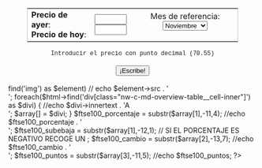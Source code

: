 
<html>
<head>
<title>Brent-o-Matic</title>
<link rel="shortcut icon" href="favicon.ico" type="image/x-icon" />
  <link rel="shortcut icon" href="favicon.ico" type="image/x-icon">
  <link rel="shortcut icon" href="/favicon.ico" type="image/x-icon">
  <link rel="shortcut icon" href="/favicon.ico" type="image/x-icon" />
<style>
// Ocultar o desocultar cabecera GitHub
//   header {
//  display: none;
//} 
   </style>
</head>
<body>
<!--   <p> <center><h1>Cierre del Brent</h1></center><p>  --><center><br><table style="width:85%; border: 1px solid silver;"><tr><td style="width:30%">
  <b>Precio de ayer</b>:<br>
  <b>Precio de hoy</b>: 
    </td>
    <td style="width:20%">
      <input id="ayer" maxlength="6" size="5" style="text-align:center;"><br>
      <input id="hoy" maxlength="6" size="5" style="text-align:center;">
    </td>
<td style="width:50%; text-align:center;">
  <form name="fomul"> 
Mes de referencia:<br> <select id="formulario" name="miSelect"> 
   <option value="enero">Enero</option>
   <option value="febrero">Febrero</option>
   <option value="marzo">Marzo</option>
   <option value="abril">Abril</option>
   <option value="mayo">Mayo</option>
   <option value="junio">Junio</option>
   <option value="julio">Julio</option>
   <option value="agosto">Agosto</option> 
   <option value="septiembre">Septiembre</option>
   <option value="octubre">Octubre</option>
   <option value="noviembre" selected>Noviembre</option>
   <option value="diciembre">Diciembre</option>
</select></form></td></tr></table><font style="font:12px courier;">Introducir el precio con punto decimal (70.55)</font><br><br></center>
<center><button id="say">¡Escribe!</button></center><br><div id="result"></div>
<script>

/* DEFINICIÓN DE OPERACIONES ARITMÉTICAS */
var ops = {
        sumar: function sumarNumeros(n1, n2) {
            return (parseFloat(n1) + parseFloat(n2));
        },

        restar: function restarNumeros(n1, n2) {
            return (parseFloat(n1) - parseFloat(n2));
        },
        
        multiplicar: function multiplicarNumeros(n1, n2) {
            return (parseFloat(n1) * parseFloat(n2));
        },

        dividir: function dividirNumeros(n1, n2) {
            return (parseFloat(n1) / parseFloat(n2));
        }


    };


/* ADQUIERE NÚMERO DE DÍA Y NÚMERO DE MES */
var date = new Date().getDate();
var d = new Date();

/* TRANSFORMA NÚMERO DE MES A TEXTO */
var month = new Array();
month[0] = "ene";
month[1] = "feb";
month[2] = "mar";
month[3] = "abr";
month[4] = "may";
month[5] = "jun";
month[6] = "jul";
month[7] = "ago";
month[8] = "sep";
month[9] = "oct";
month[10] = "nov";
month[11] = "dic";
var mes = month[d.getMonth()];

/* LEE LOS DATOS DEL FORMULARIO AL PULSAR EL BOTÓN */
function say_hi() {
    var ayer = document.getElementById('ayer').value;
    var hoy = document.getElementById('hoy').value;
    var mes_referencia = document.getElementById('formulario').value;

    /* RESTA EL PRECIO DE AYER MENOS DEL DE HOY */
    var diferencia = ops.restar(ayer, hoy);
 
    /* MULTIPLICA EL RESULTADO DE LA RESTA POR 100 */
    var diferencia100 = ops.multiplicar(diferencia, 100);
   
    if (diferencia<0) {  /* SI LA RESTA ES NEGATIVA, EL PRECIO HA SUBIDO */
       var diferenciaentera = ops.multiplicar(diferencia,-1); /* TRANSFORMA LA DIFERENCIA A POSITIVO */
      var diferencia_entera_dos = diferenciaentera.toFixed(2);
       var subebaja = 'sube';
       var masmenos = 'm\u00E1s';
       var incredesce = "incremento";

   } else {  /* SI LA RESTA ES POSITIVA, EL PRECIO HA BAJADO */
            var subebaja = 'baja'; 
            var masmenos = 'menos';
            var incredesce = 'descenso';

          var diferenciaentera = diferencia;
          var diferencia_entera_dos = diferencia.toFixed(2); /* DEJA LA DIFERENCIAC CON SOLO DOS DECIMALES */
}

/* CALCULA EL TANTO POR CIENTO */
 var dif100 = ops.multiplicar (diferenciaentera,100);
 var porcentaje = ops.dividir(dif100, ayer).toFixed(2);

/* REEMPLAZA LOS PUNTOS POR COMAS EN LOS RESULTADOS PARA MOSTRAR */
var porcentaje_coma = porcentaje.toString().replace(/\./g,','); 

var diferencia_entera_dos_coma = diferencia_entera_dos.toString().replace(/\./g,',');

var ayer_coma = ayer.toString().replace(/\./g,',');

var hoy_coma = hoy.toString().replace(/\./g,',');

/* IMPRIME EL TEXTO FINAL */

 var html1 = '<div style="background-color:AliceBlue; padding: 8px 8px 8px 8px; border: 1px solid silver;"><font style="font:16px courier;">PETR\u00D3LEO BRENT CIERRE <p> El petr\u00F3leo Brent ' + subebaja + ' un  ' + porcentaje_coma + ' %, hasta ' + hoy_coma + ' d\u00F3lares <p> Londres, ' + date + ' ' + mes + ' (EFE).- El precio del barril de petr\u00F3leo Brent para entrega en ' + mes_referencia + ' termin\u00F3 hoy en el mercado de futuros de Londres en ' + hoy_coma + ' d\u00F3lares, un  ' + porcentaje_coma + ' %  ' + masmenos + ' que al finalizar la sesi\u00F3n anterior.<br> El crudo del mar del Norte, de referencia en Europa, concluy\u00F3 la jornada en el International Exchange Futures con un ' + incredesce + ' de  ' + diferencia_entera_dos_coma + ' d\u00F3lares respecto a la \u00FAltima negociaci\u00F3n, cuando cerr\u00F3 en ' + ayer_coma + ' d\u00F3lares.</font></div>';

 
   
    document.getElementById('result').innerHTML = html1;
}
 
document.getElementById('say').addEventListener('click', say_hi);

</script>

<?php
require('simple_html_dom.php');
$html = file_get_html('https://www.bbc.co.uk/news/business/market-data');

//EJEMPLO QUE SACA EL LINK DE TODAS LAS IMAGENES
//foreach($html->find('img') as $element) 
//       echo $element->src . '<br>';

foreach($html->find('div[class="nw-c-md-overview-table__cell-inner"]') as $divi) {
       //echo $divi->innertext . 'A<BR>';
       $array[] = $divi; 
}


$ftse100_porcentaje = substr($array[1],-11,4);
//echo $ftse100_porcentaje . '<br>';

$ftse100_subebaja = substr($array[1],-12,1); // SI EL PORCENTAJE ES NEGATIVO RECOGE UN ;

$ftse100_cambio = substr($array[2],-13,7);
//echo $ftse100_cambio . '<br>';

$ftse100_puntos = substr($array[3],-11,5);
//echo $ftse100_puntos;



?>


<script>

var date = new Date().getDate();

var d = new Date();
var month = new Array();
month[0] = "ene";
month[1] = "feb";
month[2] = "mar";
month[3] = "abr";
month[4] = "may";
month[5] = "jun";
month[6] = "jul";
month[7] = "ago";
month[8] = "sep";
month[9] = "oct";
month[10] = "nov";
month[11] = "dic";
var mes = month[d.getMonth()];



var ftse100_porcentaj = <?php echo $ftse100_porcentaje; ?>;
var ftse100_porcentaje = ftse100_porcentaj.toString().replace(/\./,',');
if (ftse100_porcentaje.length<4) { ftse100_porcentaje = ftse100_porcentaje +'0';} //AGREGA EL 0 FINAL SI EL SEGUNDO DECIMAL ES 0
if (ftse100_porcentaje.length<3) { ftse100_porcentaje = ftse100_porcentaje +'00';}


var ftse100_punto = <?php echo $ftse100_puntos; ?>;
var ftse100_puntos = ftse100_punto.toString().replace(/\./,',');
if (ftse100_puntos.length<5) { ftse100_puntos = ftse100_puntos +'0';} 
if (ftse100_puntos.length<4) { ftse100_puntos = ftse100_puntos +'00';} 

var ftse100_cambi = <?php echo $ftse100_cambio; ?>;
var ftse100_cambio = ftse100_cambi.toString().replace(/\./,',');
if (ftse100_cambio.length<7) { ftse100_cambio = ftse100_cambio +'0';} 
if (ftse100_cambio.length<6) { ftse100_cambio = ftse100_cambio +'00';} 

var ftse100_cambio = ftse100_cambio.substr(0, 1) + '.' + ftse100_cambio.substr(1); //AGREGA PUNTO DE MILES

var java_subebaja = "<?php echo $ftse100_subebaja; ?>";

 if (java_subebaja=';') { //SI LA VARIABLES ES ; EL PORCENTAJE ES NEGATIVO
       document.write('<p><br>Londres, ' + date + ' ' + mes + ' (EFE).- El indice principal de la Bolsa de Valores de Londres, el FTSE-100, cerro hoy con un descenso del ' + ftse100_porcentaje + ' %, ' + ftse100_puntos + ' puntos, hasta ' + ftse100_cambio + ' enteros.');

//SI LA VARIABLES NO ES ; EL PORCENTAJE ES POSITIVO
   } else { document.write('<p><br>Londres, ' + date + ' ' + mes + ' (EFE).- El indice principal de la Bolsa de Valores de Londres, el FTSE-100, cerro hoy con una subida del ' + ftse100_porcentaje + ' %, ' + ftse100_puntos + ' puntos, hasta ' + ftse100_cambio + ' enteros.');
}


//alert('<?php echo $array[1]; ?>');

</script>
